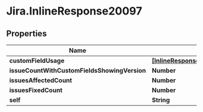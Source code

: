 # Jira.InlineResponse20097

## Properties

Name | Type | Description | Notes
------------ | ------------- | ------------- | -------------
**customFieldUsage** | [**[InlineResponse20097CustomFieldUsage]**](InlineResponse20097CustomFieldUsage.md) |  | 
**issueCountWithCustomFieldsShowingVersion** | **Number** |  | 
**issuesAffectedCount** | **Number** |  | 
**issuesFixedCount** | **Number** |  | 
**self** | **String** |  | 


